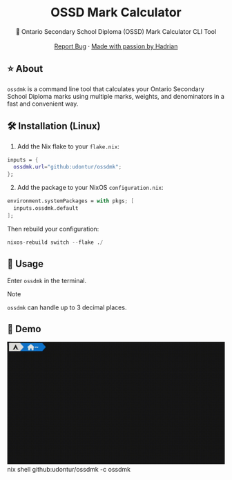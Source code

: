 <br />
<div align="center">
  <h1 align="center">OSSD Mark Calculator</h3>

  <p align="center">
    🧮 Ontario Secondary School Diploma (OSSD) Mark Calculator CLI Tool
    <br />
    <br />
    <a href="https://github.com/udontur/ossd-mark-calculator/issues/new">Report Bug</a>
    ·
    <a href="https://github.com/udontur">Made with passion by Hadrian</a>
  </p>
</div>

## ⭐ About
```ossdmk``` is a command line tool that calculates your Ontario Secondary School Diploma marks using multiple marks, weights, and denominators in a fast and convenient way.

## 🛠️ Installation (Linux)
1. Add the Nix flake to your ```flake.nix```:
```nix
inputs = {
  ossdmk.url="github:udontur/ossdmk";
};
```
2. Add the package to your NixOS ```configuration.nix```:
```nix
environment.systemPackages = with pkgs; [
  inputs.ossdmk.default
];
```
Then rebuild your configuration:
```nix
nixos-rebuild switch --flake ./
```
## 🔧 Usage
Enter ```ossdmk``` in the terminal.
> [!NOTE]
> ```ossdmk``` can handle up to 3 decimal places.

## 💾 Demo
![](assets/demo.gif)
nix shell github:udontur/ossdmk -c ossdmk
